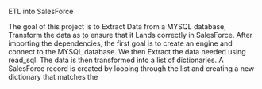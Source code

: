 ETL into SalesForce

The goal of this project is to Extract Data from a MYSQL database, Transform the data as to ensure that it Lands correctly in SalesForce. After importing the dependencies, the first goal is to create an engine and connect to the MYSQL database. We then Extract the data needed using read_sql. The data is then transformed into a list of dictionaries. A SalesForce record is created by looping through the list and creating a new dictionary that matches the 